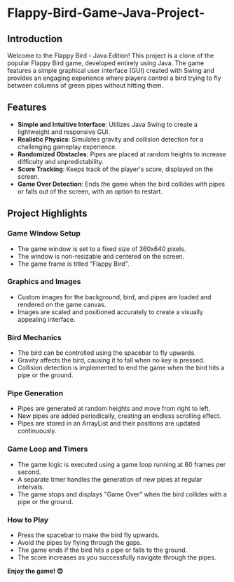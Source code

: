 # Flappy-Bird-Game-Java-Project-

## Introduction
Welcome to the Flappy Bird - Java Edition! This project is a clone of the popular Flappy Bird game, developed entirely using Java. The game features a simple graphical user interface (GUI) created with Swing and provides an engaging experience where players control a bird trying to fly between columns of green pipes without hitting them.

## Features
- **Simple and Intuitive Interface**: Utilizes Java Swing to create a lightweight and responsive GUI.
- **Realistic Physics**: Simulates gravity and collision detection for a challenging gameplay experience.
- **Randomized Obstacles**: Pipes are placed at random heights to increase difficulty and unpredictability.
- **Score Tracking**: Keeps track of the player's score, displayed on the screen.
- **Game Over Detection**: Ends the game when the bird collides with pipes or falls out of the screen, with an option to restart.

## Project Highlights
### Game Window Setup
- The game window is set to a fixed size of 360x640 pixels.
- The window is non-resizable and centered on the screen.
- The game frame is titled "Flappy Bird".

### Graphics and Images
- Custom images for the background, bird, and pipes are loaded and rendered on the game canvas.
- Images are scaled and positioned accurately to create a visually appealing interface.

### Bird Mechanics
- The bird can be controlled using the spacebar to fly upwards.
- Gravity affects the bird, causing it to fall when no key is pressed.
- Collision detection is implemented to end the game when the bird hits a pipe or the ground.

### Pipe Generation
- Pipes are generated at random heights and move from right to left.
- New pipes are added periodically, creating an endless scrolling effect.
- Pipes are stored in an ArrayList and their positions are updated continuously.

### Game Loop and Timers
- The game logic is executed using a game loop running at 60 frames per second.
- A separate timer handles the generation of new pipes at regular intervals.
- The game stops and displays "Game Over" when the bird collides with a pipe or the ground.

### How to Play
- Press the spacebar to make the bird fly upwards.
- Avoid the pipes by flying through the gaps.
- The game ends if the bird hits a pipe or falls to the ground.
- The score increases as you successfully navigate through the pipes.

**Enjoy the game! 😊**
